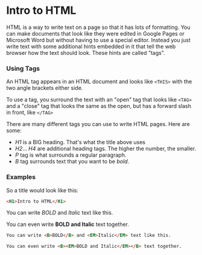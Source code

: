 # Intro to HTML

HTML is a way to write text on a page so that it has lots of formatting.  You can make documents that look like they were edited in Google Pages or Microsoft Word but without having to use a special editor.  Instead you just write text with some additional hints embedded in it that tell the web browser how the text should look.  These hints are called "tags".

### Using Tags

An HTML tag appears in an HTML document and looks like `<THIS>` with the two angle brackets either side.  

To use a tag, you surround the text with an "open" tag that looks like `<TAG>` and a "close" tag that looks the same as the open, but has a forward slash in front, like `</TAG>`

There are many different tags you can use to write HTML pages.  Here are some:

* *H1* is a BIG heading.  That's what the title above uses
* *H2*... *H4* are additional heading tags.  The higher the number, the smaller.
* *P* tag is what surrounds a regular paragraph.
* *B* tag surrounds text that you want to be *bold*.

### Examples

So a title would look like this:

```HTML
<H1>Intro to HTML</H1>
```

You can write *BOLD* and _Italic_ text like this.

You can even write **BOLD and Italic** text together.

```HTML
You can write <B>BOLD</B> and <EM>Italic</EM> text like this.

You can even write <B><EM>BOLD and Italic</EM></B> text together.
```

